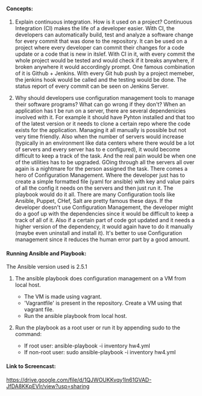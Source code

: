 #### Concepts:

1. Explain continuous integration. How is it used on a project?
Continuous Integration (CI) makes the life of a developer easier. With CI, the developers can automatically build, test and analyze a software change for every commit that was done to the repository. 
It can be used on a project where every developer can commit their changes for a code update or a code that is new in itslef. With CI in it, with every commit the whole project would be tested and would check if it breaks anywhere, if broken anywhere it would accordingly prompt. 
One famous combination of it is Github + Jenkins. With every Git hub push by a project memeber, the jenkins hook would be called and the testing would be done. The status report of every commit can be seen on Jenkins Server.

2. Why should developers use configuration management tools to manage their software programs? What can go wrong if they don't?
When an application has t be run on a server, there are several dependenicies involved with it. For example it should have Pyhton installed and that too of the latest version or it needs to clone a certain repo where the code exists for the application. Managing it all manually is possible but not very time friendly. Also when the number of servers would increase (typically in an environment like data centers where there would be a lot of servers and every server has to e configured), it would become difficult to keep a track of the task. And the real pain would be when one of the utilities has to be upgraded. GOing through all the servers all over again is a nightmare for the person assigned the task. There comes a hero of Configuration Management. Where the developer just has to create a simple formatted file (yaml for ansible) with key and value pairs of all the config it needs on the servers and then just run it. The playbook would do it all. There are many Configuration tools like Ansible, Puppet, CHef, Salt are  pretty famous these days.
If the developer doesn't use Configuration Management, the developer might do a goof up with the dependencies since it would be difficult to keep a track of all of it. Also if a certain part of code got updated and it needs a higher version of the dependency, it would again have to do it manually (maybe even uninstall and install it). It's better to use Configuration management since it reduces the human error part by a good amount.


#### Running Ansible and Playbook:
The Ansible version used is 2.5.1
1. The ansible playbook does configuration management on a VM from local host. 
   - The VM is made using vagrant.
   - 'Vagrantfile' is present in the repository. Create a VM using that vagrant file.
   - Run the ansible playbook from local host.
   
2. Run the playbook as a root user or run it by appending sudo to the command:
   - If root user: ansible-playbook -i inventory hw4.yml
   - If non-root user: sudo ansible-playbook -i inventory hw4.yml
   
#### Link to Screencast:
https://drive.google.com/file/d/1QJWOUKKvqy1ln61GVAD-JfDA8KKpEVlr/view?usp=sharing
